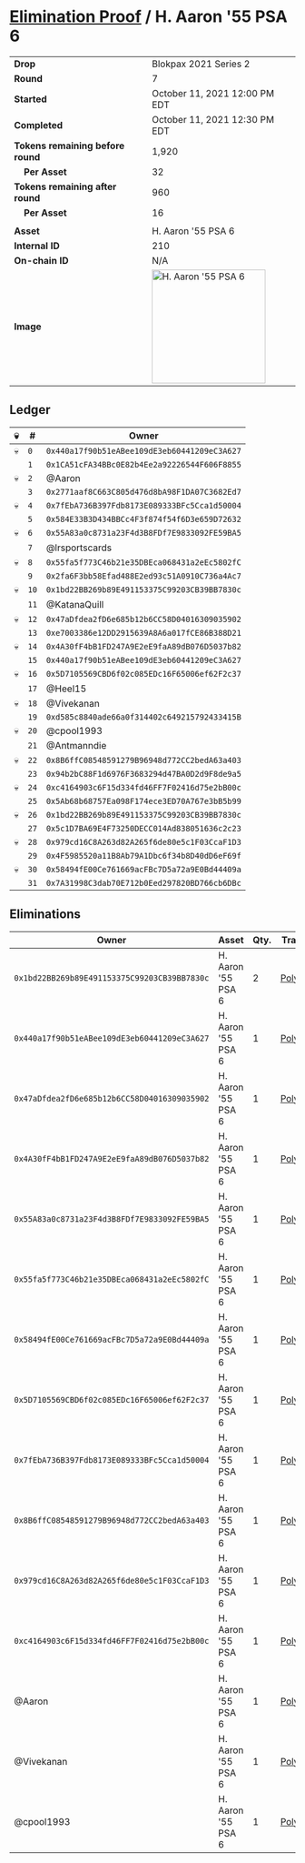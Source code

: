 # [Elimination Proof](./readme.md) / H. Aaron &#039;55 PSA 6

|||
|---|---|
| **Drop** | Blokpax 2021 Series 2 |
| **Round** | 7 |
| **Started** | October 11, 2021 12:00 PM EDT |
| **Completed** | October 11, 2021 12:30 PM EDT |
| **Tokens remaining before round** | 1,920 |
| **&nbsp;&nbsp;&nbsp;&nbsp;Per Asset** | 32 |
| **Tokens remaining after round** | 960 |
| **&nbsp;&nbsp;&nbsp;&nbsp;Per Asset** | 16 |
| | |
| **Asset** | H. Aaron &#039;55 PSA 6 |
| **Internal ID** | 210 |
| **On-chain ID** | N/A |
| **Image** | <img src="https://tcdn.blokpax.com/9484ebfa-63ae-4fd8-b165-bf2b9dd2d79d/ee389f617743e450c917a4b4996f1d1b15f384d41774cd4eaee2426a617367fb.jpg" height="200" alt="H. Aaron &#039;55 PSA 6" /> |

## Ledger

| 💀 | # | Owner |
| --- | --- | --- |
| 💀 | `0` | `0x440a17f90b51eABee109dE3eb60441209eC3A627` |
|  | `1` | `0x1CA51cFA34BBc0E82b4Ee2a92226544F606F8855` |
| 💀 | `2` | @Aaron |
|  | `3` | `0x2771aaf8C663C805d476d8bA98F1DA07C3682Ed7` |
| 💀 | `4` | `0x7fEbA736B397Fdb8173E089333BFc5Cca1d50004` |
|  | `5` | `0x584E33B3D434BBCc4F3f874f54f6D3e659D72632` |
| 💀 | `6` | `0x55A83a0c8731a23F4d3B8FDf7E9833092FE59BA5` |
|  | `7` | @lrsportscards |
| 💀 | `8` | `0x55fa5f773C46b21e35DBEca068431a2eEc5802fC` |
|  | `9` | `0x2fa6F3bb58Efad488E2ed93c51A0910C736a4Ac7` |
| 💀 | `10` | `0x1bd22BB269b89E491153375C99203CB39BB7830c` |
|  | `11` | @KatanaQuill |
| 💀 | `12` | `0x47aDfdea2fD6e685b12b6CC58D04016309035902` |
|  | `13` | `0xe7003386e12DD2915639A8A6a017fCE86B388D21` |
| 💀 | `14` | `0x4A30fF4bB1FD247A9E2eE9faA89dB076D5037b82` |
|  | `15` | `0x440a17f90b51eABee109dE3eb60441209eC3A627` |
| 💀 | `16` | `0x5D7105569CBD6f02c085EDc16F65006ef62F2c37` |
|  | `17` | @Heel15 |
| 💀 | `18` | @Vivekanan |
|  | `19` | `0xd585c8840ade66a0f314402c649215792433415B` |
| 💀 | `20` | @cpool1993 |
|  | `21` | @Antmanndie |
| 💀 | `22` | `0x8B6ffC08548591279B96948d772CC2bedA63a403` |
|  | `23` | `0x94b2bC88F1d6976F3683294d47BA0D2d9F8de9a5` |
| 💀 | `24` | `0xc4164903c6F15d334fd46FF7F02416d75e2bB00c` |
|  | `25` | `0x5Ab68b68757Ea098F174ece3ED70A767e3bB5b99` |
| 💀 | `26` | `0x1bd22BB269b89E491153375C99203CB39BB7830c` |
|  | `27` | `0x5c1D7BA69E4F73250DECC014Ad838051636c2c23` |
| 💀 | `28` | `0x979cd16C8A263d82A265f6de80e5c1F03CcaF1D3` |
|  | `29` | `0x4F5985520a11B8Ab79A1Dbc6f34b8D40dD6eF69f` |
| 💀 | `30` | `0x58494fE00Ce761669acFBc7D5a72a9E0Bd44409a` |
|  | `31` | `0x7A31998C3dab70E712b0Eed297820BD766cb6DBc` |


## Eliminations

| Owner | Asset | Qty. | Transaction |
| --- | --- | --- | --- |
| `0x1bd22BB269b89E491153375C99203CB39BB7830c` | H. Aaron '55 PSA 6 | 2 | [Polygonscan](https://polygonscan.com/tx/0x3a70f6955a023e8b99b7cbfb976d34b2111ab7f83f5c628083b628c4a61e1bc2) |
| `0x440a17f90b51eABee109dE3eb60441209eC3A627` | H. Aaron '55 PSA 6 | 1 | [Polygonscan](https://polygonscan.com/tx/0xb587834e1b660aed6f2d93f89767bd5a6837c4dc2e9e484ad9ffbfaa58640a7e) |
| `0x47aDfdea2fD6e685b12b6CC58D04016309035902` | H. Aaron '55 PSA 6 | 1 | [Polygonscan](https://polygonscan.com/tx/0x776f8cb32bfd36bd26f9d7fbab466b1b5628c81753e1a3fc98418cd6d255d6cc) |
| `0x4A30fF4bB1FD247A9E2eE9faA89dB076D5037b82` | H. Aaron '55 PSA 6 | 1 | [Polygonscan](https://polygonscan.com/tx/0xba0d183fa4ff85948bd5ce2619d5e63834786a57d6762bf6433f0a581b7e5ea5) |
| `0x55A83a0c8731a23F4d3B8FDf7E9833092FE59BA5` | H. Aaron '55 PSA 6 | 1 | [Polygonscan](https://polygonscan.com/tx/0x27166ca642cf8147f41fe58ab4b61c8daaea23f873074e447b7e424a59214119) |
| `0x55fa5f773C46b21e35DBEca068431a2eEc5802fC` | H. Aaron '55 PSA 6 | 1 | [Polygonscan](https://polygonscan.com/tx/0x2a719573a1692186dbd6d64d996fc353485c6f011ddc1dd47a63f6b02d24c32a) |
| `0x58494fE00Ce761669acFBc7D5a72a9E0Bd44409a` | H. Aaron '55 PSA 6 | 1 | [Polygonscan](https://polygonscan.com/tx/0xc7fb7df3734175abd54462838a19026a644b53b0ad716d5e97d2e28e27f5fabe) |
| `0x5D7105569CBD6f02c085EDc16F65006ef62F2c37` | H. Aaron '55 PSA 6 | 1 | [Polygonscan](https://polygonscan.com/tx/0x7e35c29cee973a890a1976a4b7284f1f335d83e399ec24be536778a1866d5316) |
| `0x7fEbA736B397Fdb8173E089333BFc5Cca1d50004` | H. Aaron '55 PSA 6 | 1 | [Polygonscan](https://polygonscan.com/tx/0x559ce6d514cfbd60b254afb74771bb82dd35744d8ad435dfbca6b9e7281d658e) |
| `0x8B6ffC08548591279B96948d772CC2bedA63a403` | H. Aaron '55 PSA 6 | 1 | [Polygonscan](https://polygonscan.com/tx/0x3bc454ac869ab2e60ad8292a0b8de31e808095cf707f71d0174bf5f7e46d7216) |
| `0x979cd16C8A263d82A265f6de80e5c1F03CcaF1D3` | H. Aaron '55 PSA 6 | 1 | [Polygonscan](https://polygonscan.com/tx/0x745a21e5052846d8ae2053c6a2e3b39b1a122229829594d37912f621b01e1db5) |
| `0xc4164903c6F15d334fd46FF7F02416d75e2bB00c` | H. Aaron '55 PSA 6 | 1 | [Polygonscan](https://polygonscan.com/tx/0xc5b1f7263f30416ca269c747e91ed485a4129299b85498591511b75f34fa2aed) |
| @Aaron | H. Aaron '55 PSA 6 | 1 | [Polygonscan](https://polygonscan.com/tx/0x72b022b4658fe4625ef664d867e8f1adc9d266a878a89e4aa04b46170054682e) |
| @Vivekanan | H. Aaron '55 PSA 6 | 1 | [Polygonscan](https://polygonscan.com/tx/0xb8e21b587d03a9449a2cc5f75193ac1b80e0660f8308fcf6054b9165d6cd3a0a) |
| @cpool1993 | H. Aaron '55 PSA 6 | 1 | [Polygonscan](https://polygonscan.com/tx/0x85fe2d488e9f11962a8d416549488b5880cd2dacc72b26d10026afcd3db15367) |
